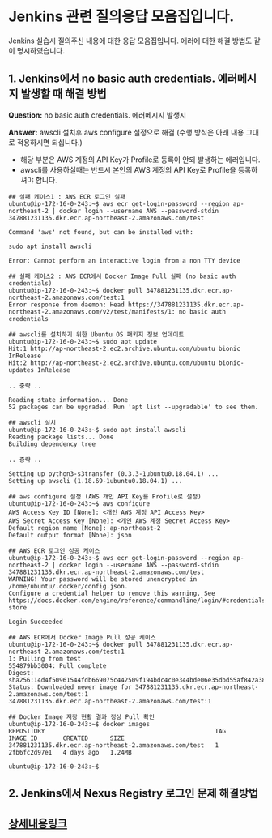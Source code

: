 # Jenkins 관련 질의응답 모음집입니다.

Jenkins 실습시 질의주신 내용에 대한 응답 모음집입니다. 에러에 대한 해결 방법도 같이 명시하였습니다.

## 1. Jenkins에서 no basic auth credentials. 에러메시지 발생할 때 해결 방법
**Question:** no basic auth credentials. 에러메시지 발생시

**Answer:** awscli 설치후 aws configure 설정으로 해결 (수행 방식은 아래 내용 그대로 적용하시면 되십니다.)

* 해당 부분은 AWS 계정의 API Key가 Profile로 등록이 안되 발생하는 에러입니다.
* awscli를 사용하실때는 반드시 본인의 AWS 계정의 API Key로 Profile을 등록하셔야 합니다.

```
## 실패 케이스1 : AWS ECR 로그인 실패
ubuntu@ip-172-16-0-243:~$ aws ecr get-login-password --region ap-northeast-2 | docker login --username AWS --password-stdin 347881231135.dkr.ecr.ap-northeast-2.amazonaws.com/test

Command 'aws' not found, but can be installed with:

sudo apt install awscli

Error: Cannot perform an interactive login from a non TTY device

## 실패 케이스2 : AWS ECR에서 Docker Image Pull 실패 (no basic auth credentials)
ubuntu@ip-172-16-0-243:~$ docker pull 347881231135.dkr.ecr.ap-northeast-2.amazonaws.com/test:1
Error response from daemon: Head https://347881231135.dkr.ecr.ap-northeast-2.amazonaws.com/v2/test/manifests/1: no basic auth credentials

## awscli를 설치하기 위한 Ubuntu OS 패키지 정보 업데이트
ubuntu@ip-172-16-0-243:~$ sudo apt update
Hit:1 http://ap-northeast-2.ec2.archive.ubuntu.com/ubuntu bionic InRelease
Hit:2 http://ap-northeast-2.ec2.archive.ubuntu.com/ubuntu bionic-updates InRelease

.. 중략 ..

Reading state information... Done
52 packages can be upgraded. Run 'apt list --upgradable' to see them.

## awscli 설치
ubuntu@ip-172-16-0-243:~$ sudo apt install awscli
Reading package lists... Done
Building dependency tree

.. 중략 ..

Setting up python3-s3transfer (0.3.3-1ubuntu0.18.04.1) ...
Setting up awscli (1.18.69-1ubuntu0.18.04.1) ...

## aws configure 설정 (AWS 개인 API Key를 Profile로 설정)
ubuntu@ip-172-16-0-243:~$ aws configure
AWS Access Key ID [None]: <개인 AWS 계정 API Access Key>
AWS Secret Access Key [None]: <개인 AWS 계정 Secret Access Key>
Default region name [None]: ap-northeast-2
Default output format [None]: json

## AWS ECR 로그인 성공 케이스
ubuntu@ip-172-16-0-243:~$ aws ecr get-login-password --region ap-northeast-2 | docker login --username AWS --password-stdin 347881231135.dkr.ecr.ap-northeast-2.amazonaws.com/test
WARNING! Your password will be stored unencrypted in /home/ubuntu/.docker/config.json.
Configure a credential helper to remove this warning. See
https://docs.docker.com/engine/reference/commandline/login/#credentials-store

Login Succeeded

## AWS ECR에서 Docker Image Pull 성공 케이스
ubuntu@ip-172-16-0-243:~$ docker pull 347881231135.dkr.ecr.ap-northeast-2.amazonaws.com/test:1
1: Pulling from test
554879bb3004: Pull complete
Digest: sha256:14d4f50961544fdb669075c442509f194bdc4c0e344bde06e35dbd55af842a38
Status: Downloaded newer image for 347881231135.dkr.ecr.ap-northeast-2.amazonaws.com/test:1
347881231135.dkr.ecr.ap-northeast-2.amazonaws.com/test:1

## Docker Image 저장 현황 결과 정상 Pull 확인
ubuntu@ip-172-16-0-243:~$ docker images
REPOSITORY                                               TAG       IMAGE ID       CREATED      SIZE
347881231135.dkr.ecr.ap-northeast-2.amazonaws.com/test   1         2fb6fc2d97e1   4 days ago   1.24MB

ubuntu@ip-172-16-0-243:~$
```

## 2. Jenkins에서 Nexus Registry 로그인 문제 해결방법
## [상세내용링크](detail/Jenkins_Nexus-registry.md)
